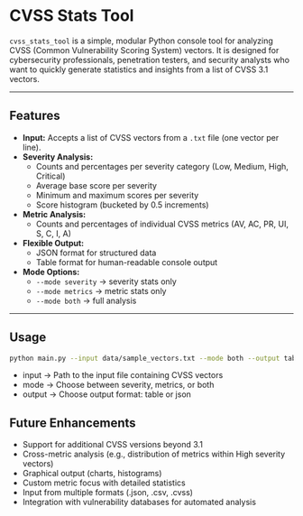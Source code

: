 # CVSS Stats Tool

`cvss_stats_tool` is a simple, modular Python console tool for analyzing CVSS (Common Vulnerability Scoring System) vectors. It is designed for cybersecurity professionals, penetration testers, and security analysts who want to quickly generate statistics and insights from a list of CVSS 3.1 vectors.  

---

## Features

- **Input:** Accepts a list of CVSS vectors from a `.txt` file (one vector per line).  
- **Severity Analysis:**  
  - Counts and percentages per severity category (Low, Medium, High, Critical)  
  - Average base score per severity  
  - Minimum and maximum scores per severity  
  - Score histogram (bucketed by 0.5 increments)  
- **Metric Analysis:**  
  - Counts and percentages of individual CVSS metrics (AV, AC, PR, UI, S, C, I, A)  
- **Flexible Output:**  
  - JSON format for structured data  
  - Table format for human-readable console output  
- **Mode Options:**  
  - `--mode severity` → severity stats only  
  - `--mode metrics` → metric stats only  
  - `--mode both` → full analysis  

---

## Usage

```bash
python main.py --input data/sample_vectors.txt --mode both --output table
```
  - input → Path to the input file containing CVSS vectors
  - mode → Choose between severity, metrics, or both
  - output → Choose output format: table or json


## Future Enhancements

  - Support for additional CVSS versions beyond 3.1
  - Cross-metric analysis (e.g., distribution of metrics within High severity vectors)
  - Graphical output (charts, histograms)
  - Custom metric focus with detailed statistics
  - Input from multiple formats (.json, .csv, .cvss)
  - Integration with vulnerability databases for automated analysis
